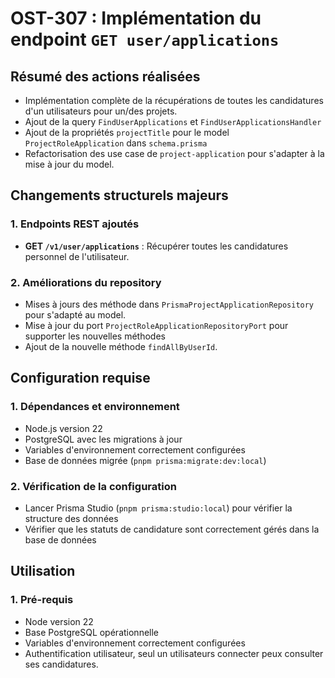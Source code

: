 # OST-307 : Implémentation du endpoint `GET user/applications`

## Résumé des actions réalisées

- Implémentation complète de la récupérations de toutes les candidatures d'un utilisateurs pour un/des projets.
- Ajout de la query `FindUserApplications` et `FindUserApplicationsHandler`
- Ajout de la propriétés `projectTitle` pour le model `ProjectRoleApplication` dans `schema.prisma`
- Refactorisation des use case de `project-application` pour s'adapter à la mise à jour du model.

## Changements structurels majeurs

### 1. Endpoints REST ajoutés
- **GET `/v1/user/applications`** : Récupérer toutes les candidatures personnel de l'utilisateur.

### 2. Améliorations du repository
- Mises à jours des méthode dans `PrismaProjectApplicationRepository` pour s'adapté au model.
- Mise à jour du port `ProjectRoleApplicationRepositoryPort` pour supporter les nouvelles méthodes
- Ajout de la nouvelle méthode `findAllByUserId`.


## Configuration requise

### 1. Dépendances et environnement
- Node.js version 22
- PostgreSQL avec les migrations à jour
- Variables d'environnement correctement configurées
- Base de données migrée (`pnpm prisma:migrate:dev:local`)

### 2. Vérification de la configuration
- Lancer Prisma Studio (`pnpm prisma:studio:local`) pour vérifier la structure des données
- Vérifier que les statuts de candidature sont correctement gérés dans la base de données

## Utilisation

### 1. Pré-requis
- Node version 22
- Base PostgreSQL opérationnelle
- Variables d'environnement correctement configurées
- Authentification utilisateur, seul un utilisateurs connecter peux consulter ses candidatures.
